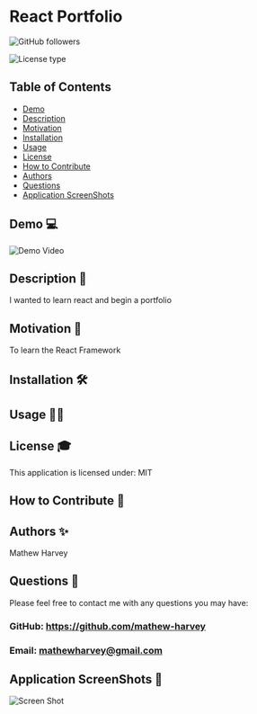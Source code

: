 # React Portfolio
![GitHub followers](https://img.shields.io/github/followers/mathew-harvey?style=social)

![License type](https://img.shields.io/badge/License-MIT-Blue)

## Table of Contents
- [Demo](##Demo-)
- [Description](##Description-)
- [Motivation](#Motivation-)
- [Installation](#Installation-)
- [Usage](#Usage-)
- [License](#License-)
- [How to Contribute](#How-to-Contribute-)
- [Authors](#Authors-)
- [Questions](#Questions-)
- [Application ScreenShots](#Application-ScreenShots-)
## Demo 💻
![Demo Video](/assets/portfolio.gif)
## Description 🧐
I wanted to learn react and begin a portfolio
## Motivation 🚀
To learn the React Framework
## Installation 🛠️

## Usage 🏃‍♀️

## License 🎓
This application is licensed under: MIT
## How to Contribute 🍰

## Authors ✨
Mathew Harvey
## Questions 🤔
Please feel free to contact me with any questions you may have: 


### GitHub: https://github.com/mathew-harvey

### Email: mathewharvey@gmail.com
## Application ScreenShots 📸
![Screen Shot](/assets/)

